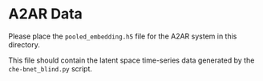 # A2AR Data

Please place the `pooled_embedding.h5` file for the A2AR system in this directory.

This file should contain the latent space time-series data generated by the `che-bnet_blind.py` script.
